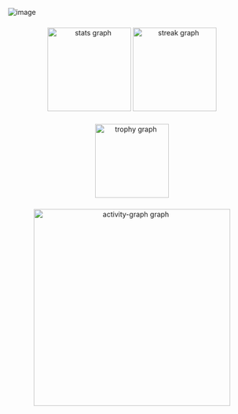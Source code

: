 ![image](https://media3.giphy.com/media/v1.Y2lkPTc5MGI3NjExaG0yM3ZpenN5andkaXA4djR4MHR2Z3NteWNtdmdqOXczemljdHo4cCZlcD12MV9pbnRlcm5hbF9naWZfYnlfaWQmY3Q9Zw/yb2NWfVRHaHqKeLdxL/giphy.gif)

###

<div align="center">
  <img src="https://github-readme-stats.vercel.app/api?username=CyberAlbSecOP&hide_title=false&hide_rank=true&show_icons=true&include_all_commits=true&count_private=true&disable_animations=false&theme=monokai&locale=en&hide_border=false&order=1" height="170" alt="stats graph"  />
  <img src="https://streak-stats.demolab.com?user=CyberAlbSecOP&locale=en&mode=daily&theme=monokai&hide_border=false&border_radius=5&order=3" height="170" alt="streak graph"  />
</div>

###

<div align="center">
  <img src="https://github-profile-trophy.vercel.app?username=CyberAlbSecOP&theme=monokai&column=-1&row=1&margin-w=8&margin-h=8&no-bg=false&no-frame=false&order=4" height="150" alt="trophy graph"  />
</div>

###

<div align="center">
  <img src="https://github-readme-activity-graph.vercel.app/graph?username=CyberAlbSecOP&radius=16&theme=monokai&area=true&order=5" height="400" alt="activity-graph graph"  />
</div>

###
